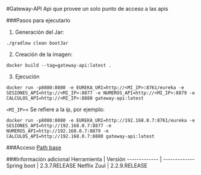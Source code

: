 #Gateway-API
Api que provee un solo punto de acceso a las apis

###Pasos para ejecutarlo
1. Generación del Jar:
```
./gradlew clean bootJar
```
2. Creación de la imagen:
```
docker build --tag=gateway-api:latest .
```
3. Ejecución
```
docker run -p8080:8080 -e EUREKA_URI=http://<MI_IP>:8761/eureka -e SESIONES_API=http://<MI_IP>:8877 -e NUMEROS_API=http://<MI_IP>:8879 -e CALCULOS_API=http://<MI_IP>:8880 gateway-api:latest
```
`<MI_IP>`= Se refiere a la ip, por ejemplo:
```
docker run -p8080:8080 -e EUREKA_URI=http://192.168.0.7:8761/eureka -e SESIONES_API=http://192.168.0.7:8877 -e NUMEROS_API=http://192.168.0.7:8879 -e CALCULOS_API=http://192.168.0.7:8880 gateway-api:latest
```

###Acceso
[Path base](http://localhost:8080)

###Información adicional
Herramienta  | Versión
------------- | -------------
Spring boot  | 2.3.7.RELEASE
Netflix Zuul   | 2.2.9.RELEASE